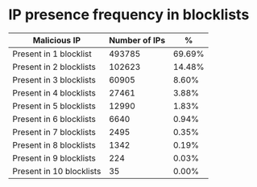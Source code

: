 # IP presence frequency in blocklists
| Malicious IP | Number of IPs | % |
|----|----|----|
| Present in 1 blocklist | 493785 | 69.69% |
| Present in 2 blocklists | 102623 | 14.48% |
| Present in 3 blocklists | 60905 | 8.60% |
| Present in 4 blocklists | 27461 | 3.88% |
| Present in 5 blocklists | 12990 | 1.83% |
| Present in 6 blocklists | 6640 | 0.94% |
| Present in 7 blocklists | 2495 | 0.35% |
| Present in 8 blocklists | 1342 | 0.19% |
| Present in 9 blocklists | 224 | 0.03% |
| Present in 10 blocklists | 35 | 0.00% |
